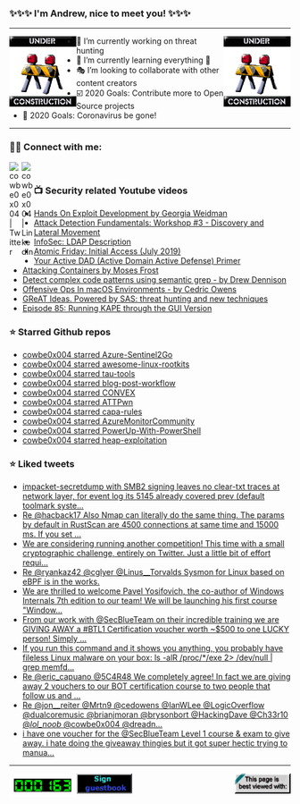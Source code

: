 ### ✨✨✨ I'm Andrew, nice to meet you! ✨✨✨

---
<img align="left" width="120px" src="https://raw.githubusercontent.com/cowbe0x004/cowbe0x004/master/images/image004.gif" />
<img align="right" width="120px" src="https://raw.githubusercontent.com/cowbe0x004/cowbe0x004/master/images/image004.gif" />

- 📖 I’m currently working on threat hunting
- 📘 I’m currently learning everything 🤣
- 🎭 I’m looking to collaborate with other content creators
- ☑️ 2020 Goals: Contribute more to Open Source projects
- 🦠 2020 Goals: Coronavirus be gone!

---

### 🤝🏽 Connect with me:
[<img align="left" alt="cowbe0x004 | Twitter" width="22px" src="https://cdn.jsdelivr.net/npm/simple-icons@v3/icons/twitter.svg" />][twitter]
[<img align="left" alt="cowbe0x004 | LinkedIn" width="22px" src="https://cdn.jsdelivr.net/npm/simple-icons@v3/icons/linkedin.svg" />][linkedin]

<!--
[<img align="left" alt="cowbe0x004.com" width="22px" src="https://raw.githubusercontent.com/iconic/open-iconic/master/svg/globe.svg" />][website]
[<img align="left" alt="cowbe0x004 | YouTube" width="22px" src="https://cdn.jsdelivr.net/npm/simple-icons@v3/icons/youtube.svg" />][youtube]
[<img align="left" alt="cowbe0x004 | Instagram" width="22px" src="https://cdn.jsdelivr.net/npm/simple-icons@v3/icons/instagram.svg" />][instagram]
-->

<br />

### 📺 Security related Youtube videos
<!-- YOUTUBE:START -->
- [Hands On Exploit Development by Georgia Weidman](https://www.youtube.com/watch?v=WuQiHhNauAE)
- [Attack Detection Fundamentals: Workshop #3 - Discovery and Lateral Movement](https://www.youtube.com/watch?v=Pv8eHC1a_bc)
- [InfoSec: LDAP Description](https://www.youtube.com/watch?v=YGItUCp4vkk)
- [Atomic Friday: Initial Access (July 2019)](https://www.youtube.com/watch?v=gYhsgvW-pWA)
- [Your Active DAD (Active Domain Active Defense) Primer](https://www.youtube.com/watch?v=lWRukMi6vmg)
- [Attacking Containers by Moses Frost](https://www.youtube.com/watch?v=4DjEtH4DwHU)
- [Detect complex code patterns using semantic grep - by Drew Dennison](https://www.youtube.com/watch?v=IFRp2Y3cqOw)
- [Offensive Ops In macOS Environments - by Cedric Owens](https://www.youtube.com/watch?v=Xvg3Ve8a_BM)
- [GReAT Ideas. Powered by SAS: threat hunting and new techniques](https://www.youtube.com/watch?v=xeTYLRCwnFo)
- [Episode 85: Running KAPE through the GUI Version](https://www.youtube.com/watch?v=a_x0IgTW67o)
<!-- YOUTUBE:END -->

### ⭐ Starred Github repos
<!-- GITHUB_STAR:START -->
- [cowbe0x004 starred Azure-Sentinel2Go](https://github.com/OTRF/Azure-Sentinel2Go)
- [cowbe0x004 starred awesome-linux-rootkits](https://github.com/milabs/awesome-linux-rootkits)
- [cowbe0x004 starred tau-tools](https://github.com/carbonblack/tau-tools)
- [cowbe0x004 starred blog-post-workflow](https://github.com/gautamkrishnar/blog-post-workflow)
- [cowbe0x004 starred CONVEX](https://github.com/Azure/CONVEX)
- [cowbe0x004 starred ATTPwn](https://github.com/ElevenPaths/ATTPwn)
- [cowbe0x004 starred capa-rules](https://github.com/fireeye/capa-rules)
- [cowbe0x004 starred AzureMonitorCommunity](https://github.com/microsoft/AzureMonitorCommunity)
- [cowbe0x004 starred PowerUp-With-PowerShell](https://github.com/MSAdministrator/PowerUp-With-PowerShell)
- [cowbe0x004 starred heap-exploitation](https://github.com/DhavalKapil/heap-exploitation)
<!-- GITHUB_STAR:END -->

### ⭐ Liked tweets
<!-- TWITTER_LIKED:START -->
- [impacket-secretdump with SMB2 signing leaves no clear-txt traces at network layer, for event log its 5145 already covered prev (default toolmark syste...](https://twitter.com/SBousseaden/status/1286750095296335883)
- [Re @hacback17 Also Nmap can literally do the same thing. The params by default in RustScan are 4500 connections at same time and 15000 ms. If you set ...](https://twitter.com/sk3rts/status/1286343272730963969)
- [We are considering running another competition! This time with a small cryptographic challenge, entirely on Twitter. Just a little bit of effort requi...](https://twitter.com/PhishTool/status/1283732861640675335)
- [Re @ryankaz42 @cglyer @Linus__Torvalds Sysmon for Linux based on eBPF is in the works.](https://twitter.com/markrussinovich/status/1283039153920368651)
- [We are thrilled to welcome Pavel Yosifovich, the co-author of Windows Internals 7th edition to our team! We will be launching his first course "Window...](https://twitter.com/vivekramac/status/1282891065452752896)
- [From our work with @SecBlueTeam on their incredible training we are GIVING AWAY a #BTL1 Certification voucher worth ~$500 to one LUCKY person! Simply ...](https://twitter.com/PhishTool/status/1282618522074402816)
- [If you run this command and it shows you anything, you probably have fileless Linux malware on your box: ls -alR /proc/*/exe 2> /dev/null | grep memfd...](https://twitter.com/CraigHRowland/status/1281192078504914944)
- [Re @eric_capuano @5C4R48 We completely agree!  In fact we are giving away 2 vouchers to our BOT certification course to two people that follow us and ...](https://twitter.com/BlackMirageSec/status/1281107955945963524)
- [Re @jon__reiter @Mrtn9 @cedowens @IanWLee @LogicOverflow @dualcoremusic @brianjmoran @brysonbort @HackingDave @Ch33r10 @_lol_noob_ @cowbe0x004 @dreadn...](https://twitter.com/syndrowm/status/1280566750547869697)
- [i have one voucher for the @SecBlueTeam Level 1 course & exam to give away. i hate doing the giveaway thingies but it got super hectic trying to manua...](https://twitter.com/gabsmashh/status/1280276428739706880)
<!-- TWITTER_LIKED:END -->

---

[<img align="left" width="120px" src="https://raw.githubusercontent.com/cowbe0x004/cowbe0x004/master/images/visitors.gif" />][visitor]
[<img align="left" alt="Sign My Guestbook" width="100px" src="https://raw.githubusercontent.com/cowbe0x004/cowbe0x004/master/images/sign_guest_book.gif" />][guestbook]
[<img align="right" width="100px" src="https://raw.githubusercontent.com/cowbe0x004/cowbe0x004/master/images/netscape.gif" />][netscape]


[website]: https://cowbe0x004.com
[twitter]: https://twitter.com/cowbe0x004
[youtube]: https://youtube.com/
[instagram]: https://instagram.com/
[linkedin]: https://www.linkedin.com/in/anhuang/
[guestbook]: https://github.com/cowbe0x004/cowbe0x004/issues
[netscape]: https://github.com/cowbe0x004/cowbe0x004
[visitor]: https://github.com/cowbe0x004/cowbe0x004
